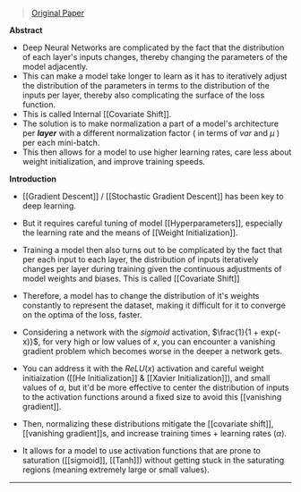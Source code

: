 > [Original Paper](https://arxiv.org/pdf/1502.03167)

**Abstract**

- Deep Neural Networks are complicated by the fact that the distribution of each layer's inputs changes, thereby changing the parameters of the model adjacently. 
- This can make a model take longer to learn as it has to iteratively adjust the distribution of the parameters in terms to the distribution of the inputs per layer, thereby also complicating the surface of the loss function.
- This is called Internal [[Covariate Shift]].
- The solution is to make normalization a part of a model's architecture per ***layer*** with a different normalization factor ( in terms of $var$ and $\mu$ ) per each mini-batch.
- This then allows for a model to use higher learning rates, care less about weight initialization, and improve training speeds.

**Introduction**

- [[Gradient Descent]] / [[Stochastic Gradient Descent]] has been key to deep learning.
- But it requires careful tuning of model [[Hyperparameters]], especially the learning rate and the means of [[Weight Initialization]]. 
- Training a model then also turns out to be complicated by the fact that per each input to each layer, the distribution of inputs iteratively changes per layer during training given the continuous adjustments of model weights and biases. This is called [[Covariate Shift]]
- Therefore, a model has to change the distribution of it's weights constantly to represent the dataset, making it difficult for it to converge on the optima of the loss, faster.
- Considering a network with the $sigmoid$ activation, $\frac{1}{1 + exp(-x)}$, for very high or low values of $x$, you can encounter a vanishing gradient problem which becomes worse in the deeper a network gets.
- You can address it with the $ReLU(x)$ activation and careful weight initiaization ([[He Initialization]] & [[Xavier Initialization]]), and small values of $\alpha$, but it'd be more effective to center the distribution of inputs to the activation functions around a fixed size to avoid this [[vanishing gradient]].

- Then, normalizing these distributions mitigate the [[covariate shift]], [[vanishing gradient]]s, and increase training times + learning rates ($\alpha$).
- It allows for a model to use activation functions that are prone to saturation ([[sigmoid]], [[Tanh]]) without getting stuck in the saturating regions (meaning extremely large or small values).

****